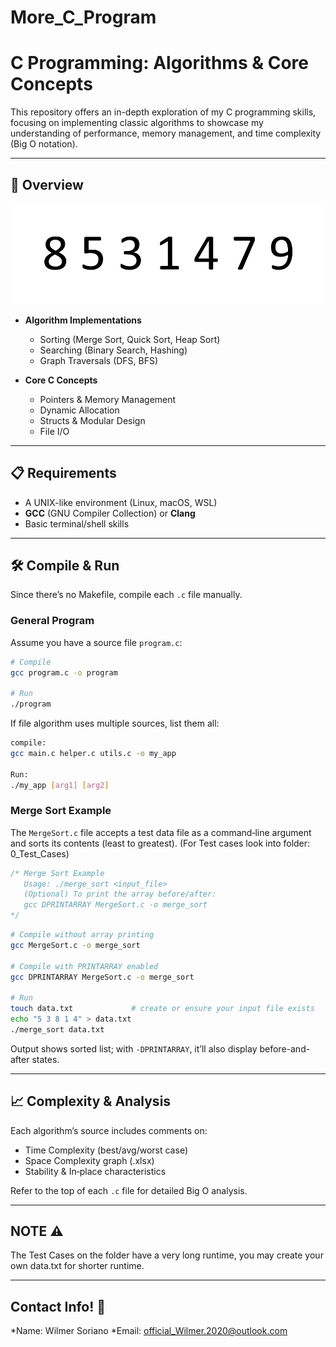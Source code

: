 # More_C_Program

# C Programming: Algorithms & Core Concepts

This repository offers an in-depth exploration of my C programming skills, focusing on implementing classic algorithms to showcase my understanding of performance, memory management, and time complexity (Big O notation).

---

## 🚀 Overview

![Example](example.gif)


* **Algorithm Implementations**

  * Sorting (Merge Sort, Quick Sort, Heap Sort)
  * Searching (Binary Search, Hashing)
  * Graph Traversals (DFS, BFS)
* **Core C Concepts**

  * Pointers & Memory Management
  * Dynamic Allocation
  * Structs & Modular Design
  * File I/O

---

## 📋 Requirements

* A UNIX-like environment (Linux, macOS, WSL)
* **GCC** (GNU Compiler Collection) or **Clang**
* Basic terminal/shell skills

---

## 🛠️ Compile & Run

Since there’s no Makefile, compile each `.c` file manually.

### General Program

Assume you have a source file `program.c`:

```bash
# Compile
gcc program.c -o program

# Run
./program
```

If file algorithm uses multiple sources, list them all:

```bash
compile:
gcc main.c helper.c utils.c -o my_app

Run:
./my_app [arg1] [arg2]
```

### Merge Sort Example

The `MergeSort.c` file accepts a test data file as a command‑line argument and sorts its contents (least to greatest). (For Test cases look into folder: 0_Test_Cases)

```c
/* Merge Sort Example
   Usage: ./merge_sort <input_file>
   (Optional) To print the array before/after:
   gcc DPRINTARRAY MergeSort.c -o merge_sort
*/
```

```bash
# Compile without array printing
gcc MergeSort.c -o merge_sort

# Compile with PRINTARRAY enabled
gcc DPRINTARRAY MergeSort.c -o merge_sort

# Run
touch data.txt             # create or ensure your input file exists
echo "5 3 8 1 4" > data.txt
./merge_sort data.txt
```

Output shows sorted list; with `-DPRINTARRAY`, it’ll also display before-and-after states.

---

## 📈 Complexity & Analysis

Each algorithm’s source includes comments on:

* Time Complexity (best/avg/worst case)
* Space Complexity graph (.xlsx)
* Stability & In‑place characteristics

Refer to the top of each `.c` file for detailed Big O analysis.

---
## NOTE ⚠️

The Test Cases on the folder have a very long runtime, 
you may create your own data.txt for shorter runtime.


---
## Contact Info! 🚀
*Name: Wilmer Soriano
*Email: official_Wilmer.2020@outlook.com

